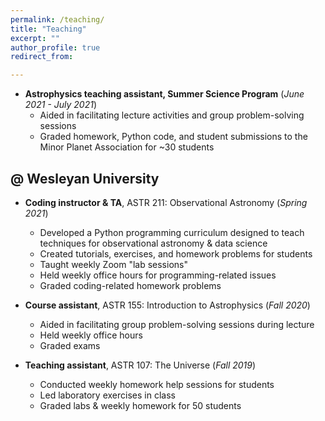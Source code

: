 ```yaml
---
permalink: /teaching/
title: "Teaching"
excerpt: ""
author_profile: true
redirect_from: 

---
```


* **Astrophysics teaching assistant, Summer Science Program** (*June 2021 - July 2021*)
  * Aided in facilitating lecture activities and group problem-solving sessions
  * Graded homework, Python code, and student submissions to the Minor Planet Association for ~30  students

## @ Wesleyan University

* **Coding instructor & TA**, ASTR 211: Observational Astronomy (*Spring 2021*)
  * Developed a Python programming curriculum designed to teach techniques for observational astronomy & data science
  * Created tutorials, exercises, and homework problems for students
  * Taught weekly Zoom "lab sessions"
  * Held weekly office hours for programming-related issues
  * Graded coding-related homework problems

* **Course assistant**, ASTR 155: Introduction to Astrophysics (*Fall 2020*)
  * Aided in facilitating group problem-solving sessions during lecture
  * Held weekly office hours
  * Graded exams
  
* **Teaching assistant**, ASTR 107: The Universe (*Fall 2019*)
  * Conducted weekly homework help sessions for students
  * Led laboratory exercises in class
  * Graded labs & weekly homework for 50 students


